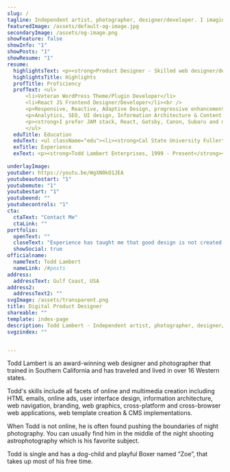 ```yaml
---
slug: /
tagline: Independent artist, photographer, designer/developer. I imagine things & make them come to life.
featuredImage: /assets/default-og-image.jpg
secondaryImage: /assets/og-image.png
showFeature: false
showInfo: "1"
showPosts: "1"
showResume: "1"
resume:
  highlightsText: <p><strong>Product Designer - Skilled web designer/developer with 21 years of professional experience.</strong></p><p>Successful product designer able to integrate both technical and creative skills to create cross-browser and cross-platform solutions with modern web architecture and navigation systems.</p><p>Proven record of completing bold, clean, and effective designs with consistent performance ahead of schedule and under budget.</p><p>Industry experience including semiconductor, hospitality, entertainment, health, publishing, finance, insurance, construction, computer software, and direct marketing.</p>
  highlightsTitle: Highlights
  profTitle: Proficiency
  profText: <ul>
      <li>Veteran WordPress Theme/Plugin Developer</li>
      <li>React JS Frontend Designer/Developer</li><br />
      <p>Responsive, Reactive, Adaptive Design, progressive enhancement, PWA development, object oriented CSS animation.</p>
      <p>Analytics, SEO, UI design, Information Architecture & Content Management System integrations. Photo and Video production.</p>
      <p><strong>I prefer JAM stack, React, Gatsby, Canon, Subaru and my Mac.</strong></p>
      </ul>
  eduTitle: Education
  eduText: <ul className="edu"><li><strong>Cal State University Fullerton</strong><br>Web Design and Development - Degree</li><li><strong>Coastline Community College</     strong><br>Quality Assurance - Degree</li><li><strong>Golden West College</strong><br>Business Management - Degree</li><li><strong>Huntington Beach High School</strong><br>High School General Courses - Diploma</li></ul>
  exTitle: Experience
  exText: <p><strong>Todd Lambert Enterprises, 1999 - Present</strong><br><em>Sole Proprietor / Photographer</em></p><p>Conducted all facets of web development business including meeting with clients, selling web services, and developing methods for improved customer support. <br> I also like to travel all over the country and photograph spooky and abandoned places at night. <br>View @ TwilightScapes.com</a></p><p><strong>Primal Health, 2013 - 2014</strong><br><em>Creative Director / Associate Developer</em></p><p>Responsible for all graphic components and direct marketing efforts. Worked with various departments to advance reach through social marketing, engineering and analytics. Also performed SEO and conducted extensive AB testing.</p><p><strong>Texas Instruments, 2010 - 2013</strong><br><em>Style Architect / Front End Developer / Senior UI Designer</em></p><p>Worked on all aspects of TIs website, from new ad campaigns and interactive widgets to the core infrastructure including a new re-design and replacement of site navigation site-wide. Championed responsive design techniques and other modern architecture for use on corporate site. Utilized Jquery animation for replacing all of TIs legacy Flash files.</p><p><strong>AGJ Systems &amp; Networks, 2008 - 2010 </strong><br><em>Web Director / Lead Developer / Senior Designer</em></p><p>Solely responsible for all design and development aspects of web department. Interacted with customers and other departments to integrate designs into modern websites catered to customer needs.</p><p><strong>TeleVox Software, 2004 - 2007</strong><br><em>Director of Web Development</em></p><p>Responsible for site architecture, design, graphics, programming, copywriting/editing, project management of all TeleVox websites and online marketing campaigns. Supervised 25 designers and developers.</p></div>
    
underlayImage: 
youtuber: https://youtu.be/WgXN0kO1JEA
youtubeautostart: "1"
youtubemute: "1"
youtubestart: "1"
youtubeend: ""
youtubecontrols: "1"
cta:
  ctaText: "Contact Me"
  ctaLink: ""
portfolio:
  openText: ""
  closeText: "Experience has taught me that good design is not created on a spur of the moment, nor does it come naturally. Good design is a thorough and interative process with site visitors in mind foremost. Good design is identifying a problem for those visitors and removing that problem."
  showSocial: true
officialname:
  nameText: Todd Lambert
  nameLink: /#posts
address:
  addressText: Gulf Coast, USA
address2:
  addressText2: ""
svgImage: /assets/transparent.png
title: Digital Product Designer
shareable: ""
template: index-page
description: Todd Lambert - Independent artist, photographer, designer/developer
svgzindex: ""


---
```



<div style=""><p>Todd Lambert is an award-winning web designer and photographer that trained in Southern California and has traveled and lived in over 16 Western states.</p><p>Todd's skills include all facets of online and multimedia creation including HTML emails, online ads, user interface design, information architecture, web navigation, branding, web graphics, cross-platform and cross-browser web applications, web template creation &amp; CMS implementations.</p><p>When Todd is not online, he is often found pushing the boundaries of night photography. You can usually find him in the middle of the night shooting astrophotography which is his favorite subject.</p><p>Todd is single and has a dog-child and playful Boxer named “Zoe”, that takes up most of his free time.</p></div>

<!-- <blockquote style=" text-align: left; border-radius: 12px;font-size: clamp(1.5rem, 1.4vw, 2.8rem); "><div style="padding: 2rem 10% 0px;">A plain text resume, also known as an ASCII resume, is a resume written in a plain text file format (.txt). This means it has no special formatting like colors, special lines or multiple columns.</div><div class="logofirst" style="text-align: right; margin: 2rem 30% 0px 0px; filter: none;"></div></blockquote> -->

<!-- /assets/samples/blue-edges.png -->

<!-- https://youtu.be/2_Noj7lS-tM -->